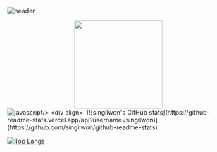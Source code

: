 ![header](https://capsule-render.vercel.app/api?type=waving&color=timeAuto&fontAlign=50&fontAlignY=30&text=Singilwon&desc=developer&descAlign=70&descAlignY=55&height=200&fontSize=60&fontColor=ffffff)
<div id="header" align="center">
  <img src="https://media.giphy.com/media/QTfX9Ejfra3ZmNxh6B/giphy.gif" width="200"/>
</div>
<img src="https://img.shields.io/badge/JAVASCRIPT-F7D1E?style=flat-square&logo=JavaScript&logoColor=white" alt="javascript/>
<div align="center">
  <img src="https://komarev.com/ghpvc/?username=moonpower&style=flat-square&color=blue" alt=""/>
</div>
[![singilwon's GitHub stats](https://github-readme-stats.vercel.app/api?username=singilwon)](https://github.com/singilwon/github-readme-stats)

[![Top Langs](https://github-readme-stats.vercel.app/api/top-langs/?username=singilwon&layout=compact)](https://github.com/anuraghazra/github-readme-stats)
